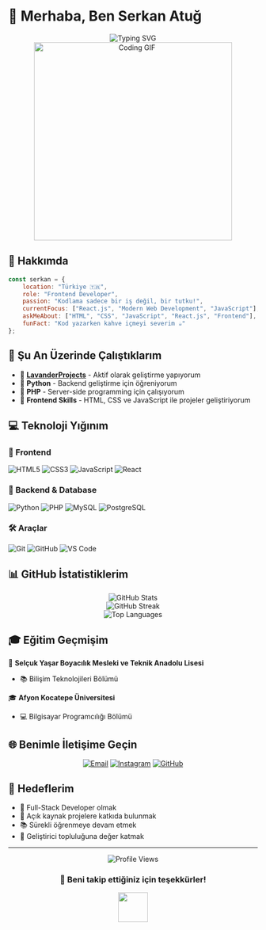 # 👋 Merhaba, Ben Serkan Atuğ

<div align="center">
  <img src="https://readme-typing-svg.herokuapp.com?font=Fira+Code&pause=1000&color=36BCF7&center=true&vCenter=true&width=435&lines=Frontend+Developer;React.js+%26+Modern+Web;HTML+%26+CSS+Uzman%C4%B1;Kodlama+Tutkusu!" alt="Typing SVG" />
</div>

<div align="center">
  <img src="https://media.giphy.com/media/qgQUggAC3Pfv687qPC/giphy.gif" alt="Coding GIF" width="400"/>
</div>

## 🚀 Hakkımda

```javascript
const serkan = {
    location: "Türkiye 🇹🇷",
    role: "Frontend Developer",
    passion: "Kodlama sadece bir iş değil, bir tutku!",
    currentFocus: ["React.js", "Modern Web Development", "JavaScript"],
    askMeAbout: ["HTML", "CSS", "JavaScript", "React.js", "Frontend"],
    funFact: "Kod yazarken kahve içmeyi severim ☕"
};
```

## 🔭 Şu An Üzerinde Çalıştıklarım

- 🌟 **[LavanderProjects](https://github.com/LavanderProjects)** - Aktif olarak geliştirme yapıyorum
- 🐍 **Python** - Backend geliştirme için öğreniyorum
- 🐘 **PHP** - Server-side programming için çalışıyorum
- 🎨 **Frontend Skills** - HTML, CSS ve JavaScript ile projeler geliştiriyorum

## 💻 Teknoloji Yığınım

### 🎨 Frontend
![HTML5](https://img.shields.io/badge/HTML5-E34F26?style=for-the-badge&logo=html5&logoColor=white)
![CSS3](https://img.shields.io/badge/CSS3-1572B6?style=for-the-badge&logo=css3&logoColor=white)
![JavaScript](https://img.shields.io/badge/JavaScript-F7DF1E?style=for-the-badge&logo=javascript&logoColor=black)
![React](https://img.shields.io/badge/React-20232A?style=for-the-badge&logo=react&logoColor=61DAFB)

### 🔧 Backend & Database
![Python](https://img.shields.io/badge/Python-3776AB?style=for-the-badge&logo=python&logoColor=white)
![PHP](https://img.shields.io/badge/PHP-777BB4?style=for-the-badge&logo=php&logoColor=white)
![MySQL](https://img.shields.io/badge/MySQL-005C84?style=for-the-badge&logo=mysql&logoColor=white)
![PostgreSQL](https://img.shields.io/badge/PostgreSQL-316192?style=for-the-badge&logo=postgresql&logoColor=white)

### 🛠️ Araçlar
![Git](https://img.shields.io/badge/Git-F05032?style=for-the-badge&logo=git&logoColor=white)
![GitHub](https://img.shields.io/badge/GitHub-100000?style=for-the-badge&logo=github&logoColor=white)
![VS Code](https://img.shields.io/badge/VS_Code-0078D4?style=for-the-badge&logo=visual%20studio%20code&logoColor=white)

## 📊 GitHub İstatistiklerim

<div align="center">
  <img src="https://github-readme-stats.vercel.app/api?username=serkanatug&show_icons=true&theme=radical&hide_border=true&count_private=true" alt="GitHub Stats" />
</div>

<div align="center">
  <img src="https://github-readme-streak-stats.herokuapp.com/?user=serkanatug&theme=radical&hide_border=true" alt="GitHub Streak" />
</div>

<div align="center">
  <img src="https://github-readme-stats.vercel.app/api/top-langs/?username=serkanatug&theme=radical&hide_border=true&layout=compact" alt="Top Languages" />
</div>

## 🎓 Eğitim Geçmişim

🏫 **Selçuk Yaşar Boyacılık Mesleki ve Teknik Anadolu Lisesi**
- 📚 Bilişim Teknolojileri Bölümü

🎓 **Afyon Kocatepe Üniversitesi**
- 💻 Bilgisayar Programcılığı Bölümü

## 🌐 Benimle İletişime Geçin

<div align="center">
  
[![Email](https://img.shields.io/badge/Email-D14836?style=for-the-badge&logo=gmail&logoColor=white)](mailto:serkanatugxl3547@gmail.com)
[![Instagram](https://img.shields.io/badge/Instagram-E4405F?style=for-the-badge&logo=instagram&logoColor=white)](https://instagram.com/sserkkan35/)
[![GitHub](https://img.shields.io/badge/GitHub-100000?style=for-the-badge&logo=github&logoColor=white)](https://github.com/serkanatug)

</div>

## 🎯 Hedeflerim

- 🚀 Full-Stack Developer olmak
- 🌟 Açık kaynak projelere katkıda bulunmak
- 📚 Sürekli öğrenmeye devam etmek
- 🤝 Geliştirici topluluğuna değer katmak

---

<div align="center">
  <img src="https://komarev.com/ghpvc/?username=serkanatug&color=blueviolet&style=for-the-badge" alt="Profile Views" />
</div>

<div align="center">
  <h3>💙 Beni takip ettiğiniz için teşekkürler!</h3>
  <img src="https://media.giphy.com/media/LnQjpWaON8nhr21vNW/giphy.gif" width="60">
</div>
